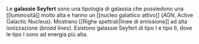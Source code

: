 Le **galassie Seyfert** sono una tipologia di galassia che possiedono una [[luminosità]] molto alta e hanno un [[nucleo galattico attivo]] (*AGN*, Active Galactic Nucleus). Mostrano [[Righe spettrali|linee di emissione]] ad alta ionizzazione (*broad lines*). Esistono galassie Seyfert di tipo I e tipo II, dove le tipo I sono ad energia più alta.
